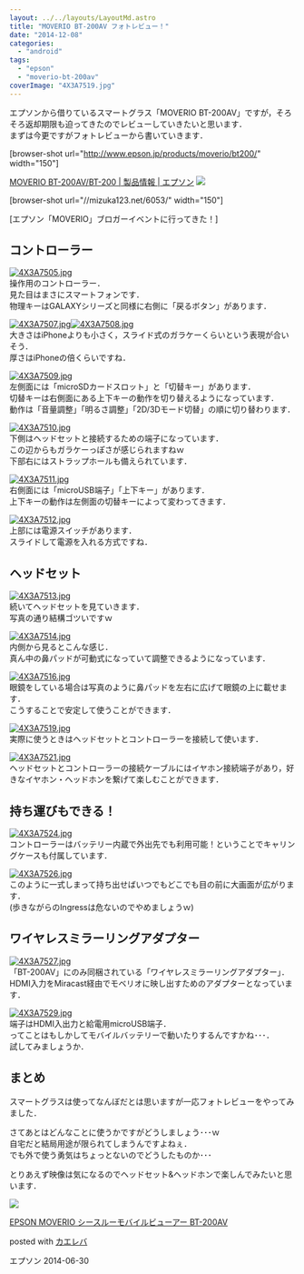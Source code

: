 ```yaml
---
layout: ../../layouts/LayoutMd.astro
title: "MOVERIO BT-200AV フォトレビュー！"
date: "2014-12-08"
categories: 
  - "android"
tags: 
  - "epson"
  - "moverio-bt-200av"
coverImage: "4X3A7519.jpg"
---
```


エプソンから借りているスマートグラス「MOVERIO BT-200AV」ですが，そろそろ返却期限も迫ってきたのでレビューしていきたいと思います．  
まずは今更ですがフォトレビューから書いていきます．

\[browser-shot url="http://www.epson.jp/products/moverio/bt200/" width="150"\]

[MOVERIO BT-200AV/BT-200 | 製品情報 | エプソン](http://www.epson.jp/products/moverio/bt200/) [![](http://b.hatena.ne.jp/entry/image/http://www.epson.jp/products/moverio/bt200/)](http://b.hatena.ne.jp/entry/http://www.epson.jp/products/moverio/bt200/)

\[browser-shot url="//mizuka123.net/6053/" width="150"\]

[エプソン「MOVERIO」ブロガーイベントに行ってきた！]

## コントローラー

[![4X3A7505.jpg](/wp/images/15940583536_a5479632b3_b.jpg)](https://www.flickr.com/photos/67522130@N08/15940583536/ "4X3A7505.jpg")  
操作用のコントローラー．  
見た目はまさにスマートフォンです．  
物理キーはGALAXYシリーズと同様に右側に「戻るボタン」があります．

[![4X3A7507.jpg](/wp/images/15965710262_0105056986_b.jpg)](https://www.flickr.com/photos/67522130@N08/15965710262/ "4X3A7507.jpg")[![4X3A7508.jpg](/wp/images/15779070410_65a5a1fa45_b.jpg)](https://www.flickr.com/photos/67522130@N08/15779070410/ "4X3A7508.jpg")  
大きさはiPhoneよりも小さく，スライド式のガラケーくらいという表現が合いそう．  
厚さはiPhoneの倍くらいですね．

[![4X3A7509.jpg](/wp/images/15778967558_c0e463cd03_b.jpg)](https://www.flickr.com/photos/67522130@N08/15778967558/ "4X3A7509.jpg")  
左側面には「microSDカードスロット」と「切替キー」があります．  
切替キーは右側面にある上下キーの動作を切り替えるようになっています．  
動作は「音量調整」「明るさ調整」「2D/3Dモード切替」の順に切り替わります．

[![4X3A7510.jpg](/wp/images/15780354629_08e0caa1c2_b.jpg)](https://www.flickr.com/photos/67522130@N08/15780354629/ "4X3A7510.jpg")  
下側はヘッドセットと接続するための端子になっています．  
この辺からもガラケーっぽさが感じられますねｗ  
下部右にはストラップホールも備えられています．

[![4X3A7511.jpg](/wp/images/15940594626_4d989e57fd_b.jpg)](https://www.flickr.com/photos/67522130@N08/15940594626/ "4X3A7511.jpg")  
右側面には「microUSB端子」「上下キー」があります．  
上下キーの動作は左側面の切替キーによって変わってきます．

[![4X3A7512.jpg](/wp/images/15940596696_5124a5395f_b.jpg)](https://www.flickr.com/photos/67522130@N08/15940596696/ "4X3A7512.jpg")  
上部には電源スイッチがあります．  
スライドして電源を入れる方式ですね．

## ヘッドセット

[![4X3A7513.jpg](/wp/images/15964397181_c47a8e940a_b.jpg)](https://www.flickr.com/photos/67522130@N08/15964397181/ "4X3A7513.jpg")  
続いてヘッドセットを見ていきます．  
写真の通り結構ゴツいですｗ

[![4X3A7514.jpg](/wp/images/15344106954_0bb932fae4_b.jpg)](https://www.flickr.com/photos/67522130@N08/15344106954/ "4X3A7514.jpg")  
内側から見るとこんな感じ．  
真ん中の鼻パッドが可動式になっていて調整できるようになっています．

[![4X3A7516.jpg](/wp/images/15966372345_58658ac857_b.jpg)](https://www.flickr.com/photos/67522130@N08/15966372345/ "4X3A7516.jpg")  
眼鏡をしている場合は写真のように鼻パッドを左右に広げて眼鏡の上に載せます．  
こうすることで安定して使うことができます．

[![4X3A7519.jpg](/wp/images/15940605216_b53b2a69fe_b.jpg)](https://www.flickr.com/photos/67522130@N08/15940605216/ "4X3A7519.jpg")  
実際に使うときはヘッドセットとコントローラーを接続して使います．

[![4X3A7521.jpg](/wp/images/15346761953_ec63cbcfa9_b.jpg)](https://www.flickr.com/photos/67522130@N08/15346761953/ "4X3A7521.jpg")  
ヘッドセットとコントローラーの接続ケーブルにはイヤホン接続端子があり，好きなイヤホン・ヘッドホンを繋げて楽しむことができます．

## 持ち運びもできる！

[![4X3A7524.jpg](/wp/images/15779095270_1dbc816eee_b.jpg)](https://www.flickr.com/photos/67522130@N08/15779095270/ "4X3A7524.jpg")  
コントローラーはバッテリー内蔵で外出先でも利用可能！ということでキャリングケースも付属しています．

[![4X3A7526.jpg](/wp/images/15964413231_8c19f760eb_b.jpg)](https://www.flickr.com/photos/67522130@N08/15964413231/ "4X3A7526.jpg")  
このように一式しまって持ち出せばいつでもどこでも目の前に大画面が広がります．  
(歩きながらのIngressは危ないのでやめましょうｗ)

## ワイヤレスミラーリングアダプター

[![4X3A7527.jpg](/wp/images/15966385225_7c2772a78f_b.jpg)](https://www.flickr.com/photos/67522130@N08/15966385225/ "4X3A7527.jpg")  
「BT-200AV」にのみ同梱されている「ワイヤレスミラーリングアダプター」．  
HDMI入力をMiracast経由でモベリオに映し出すためのアダプターとなっています．

[![4X3A7529.jpg](/wp/images/15964416501_66c104048d_b.jpg)](https://www.flickr.com/photos/67522130@N08/15964416501/ "4X3A7529.jpg")  
端子はHDMI入出力と給電用microUSB端子．  
ってことはもしかしてモバイルバッテリーで動いたりするんですかね･･･．  
試してみましょうか．

## まとめ

スマートグラスは使ってなんぼだとは思いますが一応フォトレビューをやってみました．

さてあとはどんなことに使うかですがどうしましょう･･･ｗ  
自宅だと結局用途が限られてしまうんですよねぇ．  
でも外で使う勇気はちょっとないのでどうしたものか･･･

とりあえず映像は気になるのでヘッドセット&ヘッドホンで楽しんでみたいと思います．

[![](/wp/images/310BD%2B5OLDL._SL160_.jpg)](https://www.amazon.co.jp/exec/obidos/ASIN/B00I3PKJU0/mizuka123-22/ref=nosim/)

[EPSON MOVERIO シースルーモバイルビューアー BT-200AV](https://www.amazon.co.jp/exec/obidos/ASIN/B00I3PKJU0/mizuka123-22/ref=nosim/)

posted with [カエレバ](http://kaereba.com)

エプソン 2014-06-30
